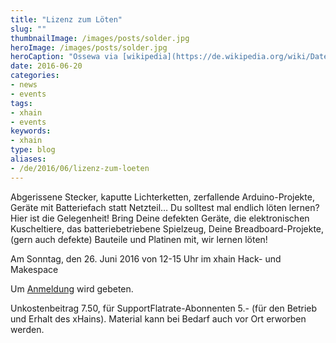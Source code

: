 ```yaml
---
title: "Lizenz zum Löten"
slug: ""
thumbnailImage: /images/posts/solder.jpg
heroImage: /images/posts/solder.jpg
heroCaption: "Ossewa via [wikipedia](https://de.wikipedia.org/wiki/Datei:Solder_Paste_Printed_on_a_PCB.jpg) ([CC BY-SA 3.0](https://creativecommons.org/licenses/by-sa/3.0/deed.de))"
date: 2016-06-20
categories:
- news
- events
tags:
- xhain
- events
keywords:
- xhain
type: blog
aliases:
- /de/2016/06/lizenz-zum-loeten
---
```


Abgerissene Stecker, kaputte Lichterketten, zerfallende Arduino-Projekte, Geräte mit Batteriefach statt Netzteil… Du
solltest mal endlich löten lernen? Hier ist die Gelegenheit! Bring Deine defekten Geräte, die elektronischen Kuscheltiere, das batteriebetriebene Spielzeug, Deine Breadboard-Projekte, (gern auch defekte) Bauteile und Platinen mit, wir lernen löten!

Am Sonntag, den 26. Juni 2016 von 12-15 Uhr im xhain Hack- und Makespace

<!--more-->
Um <a href="mailto:x-hain@posteo.de">Anmeldung</a> wird gebeten.

Unkostenbeitrag 7.50, für SupportFlatrate-Abonnenten 5.- (für den Betrieb und Erhalt des xHains).
Material kann bei Bedarf auch vor Ort erworben werden.
